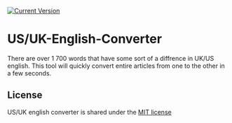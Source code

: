 <p align-center>
    <a href="downloads page">
            <img src="https://img.shields.io/badge/version-1.0.0-blue"
                alt="Current Version"></a>
</p>

# US/UK-English-Converter
There are over 1 700 words that have some sort of a diffrence in UK/US english. This tool will quickly convert entire articles from one to the other in a few seconds.

## License
US/UK english converter is shared under the [MIT license](https://github.com/TheUndercoverCEO/UK-US-english-converter/blob/main/LICENSE)
